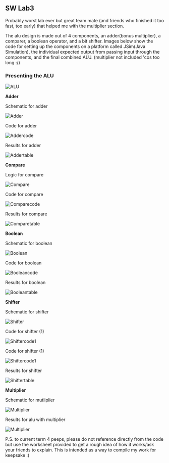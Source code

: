 ## SW Lab3 


Probably worst lab ever but great team mate (and friends who finished it too fast, too early) that helped me with the multiplier section.

The alu design is made out of 4 components, an adder(bonus multiplier), a comparer, a boolean operator, and a bit shifter. Images below show the code for setting up the components on a platform called JSim(Java Simulation), the individual expected output from passing input through the components, and the final combined ALU. (multiplier not included 'cos too long :/)

### Presenting the ALU

![ALU](alu.PNG "lab3")

<b>Adder</b>

Schematic for adder

![Adder](adder.PNG "adder")

Code for adder

![Addercode](addercode.PNG "addercode")

Results for adder

![Addertable](addertable.PNG "addertable")


<b>Compare</b>

Logic for compare

![Compare](compare.PNG "compare")

Code for compare

![Comparecode](comparecode.PNG "comparecode")

Results for compare

![Comparetable](comparetable.PNG "comparetable")


<b>Boolean</b>

Schematic for boolean

![Boolean](boolean.PNG "boolean")

Code for boolean

![Booleancode](boolecode.PNG "booleancode")

Results for boolean

![Booleantable](booleantable.PNG "booleantable")


<b>Shifter</b>

Schematic for shifter

![Shifter](shifter.PNG "shifter")

Code for shifter (1)

![Shiftercode1](shift1code.PNG "shiftercode")

Code for shifter (1)

![Shiftercode1](shift2code.PNG "shiftercode")

Results for shifter

![Shiftertable](shiftertable.PNG "shiftertable")


<b>Multiplier</b>

Schematic for mutliplier

![Multiplier](Capture.PNG "multiplier")

Results for alu with multiplier

![Multiplier](Lab3.PNG "multiplier")

P.S. to current term 4 peeps, please do not reference directly from the code but use the worksheet provided to get a rough idea of how it works/ask your friends to explain. This is intended as a way to compile my work for keepsake :)
